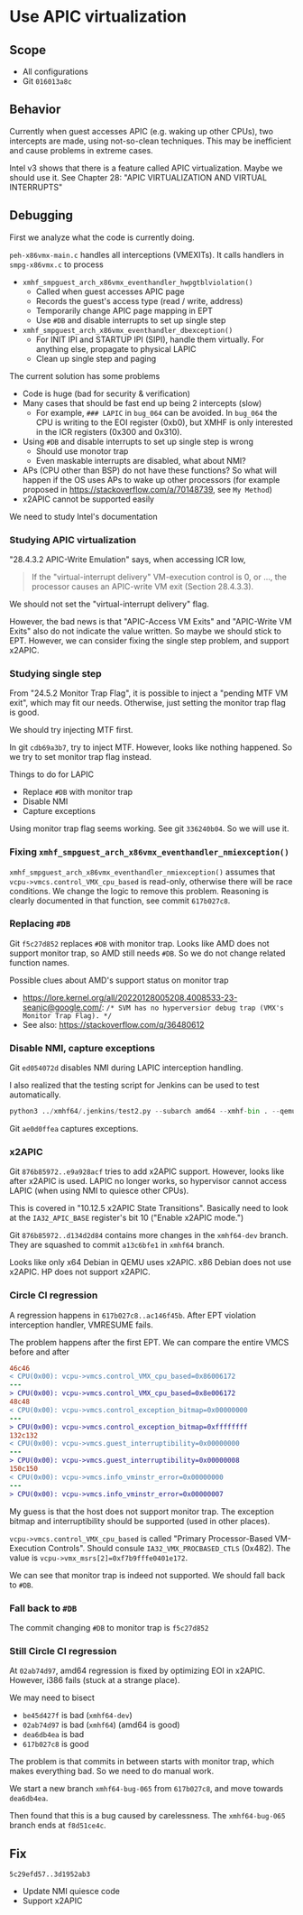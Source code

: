 # Use APIC virtualization

## Scope
* All configurations
* Git `016013a8c`

## Behavior

Currently when guest accesses APIC (e.g. waking up other CPUs), two intercepts
are made, using not-so-clean techniques. This may be inefficient and cause
problems in extreme cases.

Intel v3 shows that there is a feature called APIC virtualization. Maybe we
should use it. See Chapter 28: "APIC VIRTUALIZATION AND VIRTUAL INTERRUPTS"

## Debugging

First we analyze what the code is currently doing.

`peh-x86vmx-main.c` handles all interceptions (VMEXITs). It calls handlers in
`smpg-x86vmx.c` to process

* `xmhf_smpguest_arch_x86vmx_eventhandler_hwpgtblviolation()`
	* Called when guest accesses APIC page
	* Records the guest's access type (read / write, address)
	* Temporarily change APIC page mapping in EPT
	* Use `#DB` and disable interrupts to set up single step
* `xmhf_smpguest_arch_x86vmx_eventhandler_dbexception()`
	* For INIT IPI and STARTUP IPI (SIPI), handle them virtually. For anything
	  else, propagate to physical LAPIC
	* Clean up single step and paging

The current solution has some problems
* Code is huge (bad for security & verification)
* Many cases that should be fast end up being 2 intercepts (slow)
	* For example, `### LAPIC` in `bug_064` can be avoided. In `bug_064` the
	  CPU is writing to the EOI register (0xb0), but XMHF is only interested in
	  the ICR registers (0x300 and 0x310).
* Using `#DB` and disable interrupts to set up single step is wrong
	* Should use monotor trap
	* Even maskable interrupts are disabled, what about NMI?
* APs (CPU other than BSP) do not have these functions? So what will happen if
  the OS uses APs to wake up other processors (for example proposed in
  <https://stackoverflow.com/a/70148739>, see `My Method`)
* x2APIC cannot be supported easily

We need to study Intel's documentation

### Studying APIC virtualization

"28.4.3.2 APIC-Write Emulation" says, when accessing ICR low,
> If the "virtual-interrupt delivery" VM-execution control is 0, or ..., the
> processor causes an APIC-write VM exit (Section 28.4.3.3).

We should not set the "virtual-interrupt delivery" flag.

However, the bad news is that "APIC-Access VM Exits" and "APIC-Write VM Exits"
also do not indicate the value written. So maybe we should stick to EPT.
However, we can consider fixing the single step problem, and support x2APIC.

### Studying single step

From "24.5.2 Monitor Trap Flag", it is possible to inject a "pending MTF VM
exit", which may fit our needs. Otherwise, just setting the monitor trap flag
is good.

We should try injecting MTF first.

In git `cdb69a3b7`, try to inject MTF. However, looks like nothing happened.
So we try to set monitor trap flag instead.

Things to do for LAPIC

* Replace `#DB` with monitor trap
* Disable NMI
* Capture exceptions

Using monitor trap flag seems working. See git `336240b04`. So we will use it.

### Fixing `xmhf_smpguest_arch_x86vmx_eventhandler_nmiexception()`

`xmhf_smpguest_arch_x86vmx_eventhandler_nmiexception()` assumes that
`vcpu->vmcs.control_VMX_cpu_based` is read-only, otherwise there will be
race conditions. We change the logic to remove this problem. Reasoning is
clearly documented in that function, see commit `617b027c8`.

### Replacing `#DB`

Git `f5c27d852` replaces `#DB` with monitor trap. Looks like AMD does not
support monitor trap, so AMD still needs `#DB`. So we do not change related
function names.

Possible clues about AMD's support status on monitor trap
* <https://lore.kernel.org/all/20220128005208.4008533-23-seanjc@google.com/>:
  `/* SVM has no hyperversior debug trap (VMX's Monitor Trap Flag). */`
* See also: <https://stackoverflow.com/q/36480612>

### Disable NMI, capture exceptions

Git `ed054072d` disables NMI during LAPIC interception handling.

I also realized that the testing script for Jenkins can be used to test
automatically.
```py
python3 ../xmhf64/.jenkins/test2.py --subarch amd64 --xmhf-bin . --qemu-image ../tmp/qemu/debian11x64-t.qcow2 --qemu-image-back ../tmp/qemu/debian11x64.qcow2 --smp 4 --work-dir /tmp/t
```

Git `ae0d0ffea` captures exceptions.

### x2APIC

Git `876b85972..e9a928acf` tries to add x2APIC support. However, looks like
after x2APIC is used. LAPIC no longer works, so hypervisor cannot access LAPIC
(when using NMI to quiesce other CPUs).

This is covered in "10.12.5 x2APIC State Transitions". Basically need to look
at the `IA32_APIC_BASE` register's bit 10 ("Enable x2APIC mode.")

Git `876b85972..d134d2d84` contains more changes in the `xmhf64-dev` branch.
They are squashed to commit `a13c6bfe1` in `xmhf64` branch.

Looks like only x64 Debian in QEMU uses x2APIC. x86 Debian does not use x2APIC.
HP does not support x2APIC.

### Circle CI regression

A regression happens in `617b027c8..ac146f45b`. After EPT violation
interception handler, VMRESUME fails.

The problem happens after the first EPT. We can compare the entire VMCS before
and after

```diff
46c46
< CPU(0x00): vcpu->vmcs.control_VMX_cpu_based=0x86006172
---
> CPU(0x00): vcpu->vmcs.control_VMX_cpu_based=0x8e006172
48c48
< CPU(0x00): vcpu->vmcs.control_exception_bitmap=0x00000000
---
> CPU(0x00): vcpu->vmcs.control_exception_bitmap=0xffffffff
132c132
< CPU(0x00): vcpu->vmcs.guest_interruptibility=0x00000000
---
> CPU(0x00): vcpu->vmcs.guest_interruptibility=0x00000008
150c150
< CPU(0x00): vcpu->vmcs.info_vminstr_error=0x00000000
---
> CPU(0x00): vcpu->vmcs.info_vminstr_error=0x00000007
```

My guess is that the host does not support monitor trap. The exception bitmap
and interruptibility should be supported (used in other places).

`vcpu->vmcs.control_VMX_cpu_based` is called 
"Primary Processor-Based VM-Execution Controls". Should consule
`IA32_VMX_PROCBASED_CTLS` (0x482). The value is
`vcpu->vmx_msrs[2]=0xf7b9fffe0401e172`.

We can see that monitor trap is indeed not supported. We should fall back to
`#DB`.

### Fall back to `#DB`

The commit changing `#DB` to monitor trap is `f5c27d852`

### Still Circle CI regression

At `02ab74d97`, amd64 regression is fixed by optimizing EOI in x2APIC. However,
i386 fails (stuck at a strange place).

We may need to bisect

* `be45d427f` is bad (`xmhf64-dev`)
* `02ab74d97` is bad (`xmhf64`) (amd64 is good)
* `dea6db4ea` is bad
* `617b027c8` is good

The problem is that commits in between starts with monitor trap, which makes
everything bad. So we need to do manual work.

We start a new branch `xmhf64-bug-065` from `617b027c8`, and move towards
`dea6db4ea`.

Then found that this is a bug caused by carelessness. The `xmhf64-bug-065`
branch ends at `f8d51ce4c`.

## Fix

`5c29efd57..3d1952ab3`
* Update NMI quiesce code
* Support x2APIC

